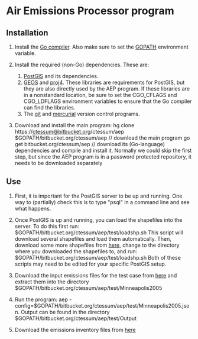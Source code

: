 **A**ir **E**missions **P**rocessor program
===========================================

Installation
------------

1. Install the [Go compiler](http://golang.org/doc/install). Also make sure to set the [GOPATH](http://golang.org/doc/code.html#GOPATH) environment variable.

2. Install the required (non-Go) dependencies. These are:
	1. [PostGIS](http://postgis.net/) and its dependencies.
	2. [GEOS](http://trac.osgeo.org/geos/) and [proj4](http://trac.osgeo.org/proj/). These libraries are requirements for PostGIS, but they are also directly used by the AEP program. If these libraries are in a nonstandard location, be sure to set the CGO\_CFLAGS and CGO\_LDFLAGS environment variables to ensure that the Go compiler can find the libraries.
	3. The [git](http://git-scm.com/) and [mercurial](http://mercurial.selenic.com/) version control programs.

3. Download and install the main program:
		hg clone https://ctessum@bitbucket.org/ctessum/aep $GOPATH/bitbucket.org/ctessum/aep // download the main program
		go get bitbucket.org/ctessum/aep // download its (Go-language) dependencies and compile and install it.
		Normally we could skip the first step, but since the AEP program is in a password protected repository, it needs to be downloaded separately

Use
---

1. First, it is important for the PostGIS server to be up and running. One way to (partially) check this is to type "psql" in a command line and see what happens. 

2. Once PostGIS is up and running, you can load the shapefiles into the server. To do this first run:
	$GOPATH/bitbucket.org/ctessum/aep/test/loadshp.sh
This script will download several shapefiles and load them automatically. Then, download some more shapefiles from [here](https://bitbucket.org/ctessum/aep/downloads), change to the directory where you downloaded the shapefiles to, and run:
	$GOPATH/bitbucket.org/ctessum/aep/test/loadshp.sh
Both of these scripts may need to be edited for your specific PostGIS setup.

3. Download the input emissions files for the test case from [here](https://bitbucket.org/ctessum/aep/downloads) and extract them into the directory $GOPATH/bitbucket.org/ctessum/aep/test/Minneapolis2005

4. Run the program: aep -config=$GOPATH/bitbucket.org/ctessum/aep/test/Minneapolis2005.json. Output can be found in the directory $GOPATH/bitbucket.org/ctessum/aep/test/Output


3. Download the emissions inventory files from [here](ftp://ftp.epa.gov/EmisInventory/2005v4_2/2005emis)
	
